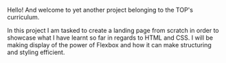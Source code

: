 Hello! And welcome to yet another project belonging to the TOP's curriculum.

In this project I am tasked to create a landing page from scratch in order
to showcase what I have learnt so far in regards to HTML and CSS. I will be
making display of the power of Flexbox and how it can make structuring and 
styling efficient.
